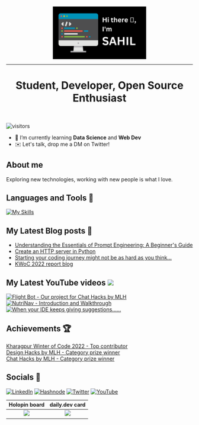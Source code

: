 <p align="center"><img align="center" width="50%" src="./intro.png"/></p>
<hr>
<!-- <h1 align="center">Hi There 👋, I'm Sahil</h1> -->
<h1 align="center">Student, Developer, Open Source Enthusiast</h1>
<br>

![visitors](https://visitor-badge.glitch.me/badge?page_id=sahil-sagwekar2652.sahil-sagwekar2652&left_color=blue&right_color=red)

- 🌱 I’m currently learning **Data Science** and **Web Dev**
- ✉️ Let's talk, drop me a DM on Twitter!

## About me
Exploring new technologies, working with new people is what I love.


## Languages and Tools 🧰
[![My Skills](https://skillicons.dev/icons?i=py,linux,html,css,js,bootstrap,django,docker,fastapi,flask,git,github,idea,java,jquery,nodejs,md,mysql,postgres,postman,vim&perline=11)](https://skillicons.dev)
        

## My Latest Blog posts 📜
<!-- BLOG-POST-LIST:START -->
- [Understanding the Essentials of Prompt Engineering: A Beginner&#39;s Guide](https://sagwekarsahil2652.hashnode.dev/understanding-the-essentials-of-prompt-engineering-a-beginners-guide)
- [Create an HTTP server in Python](https://sagwekarsahil2652.hashnode.dev/create-an-http-server-in-python)
- [Starting your coding journey might not be as hard as you think…](https://sagwekarsahil2652.hashnode.dev/coding-is-easy)
- [KWoC 2022 report blog](https://sagwekarsahil2652.hashnode.dev/kwoc-2022-report-blog)
<!-- BLOG-POST-LIST:END -->

## My Latest YouTube videos  <img src="https://upload.wikimedia.org/wikipedia/commons/thumb/0/09/YouTube_full-color_icon_%282017%29.svg/2560px-YouTube_full-color_icon_%282017%29.svg.png" width="3%">

<!-- BEGIN YOUTUBE-CARDS -->
[![Flight Bot - Our project for Chat Hacks by MLH](https://ytcards.demolab.com/?id=ECNyq2C7MvE&title=Flight+Bot+-+Our+project+for+Chat+Hacks+by+MLH&lang=en&timestamp=1682862843&background_color=%230d1117&title_color=%23ffffff&stats_color=%23dedede&width=250 "Flight Bot - Our project for Chat Hacks by MLH")](https://www.youtube.com/watch?v=ECNyq2C7MvE)
[![NutriNav - Introduction and Walkthrough](https://ytcards.demolab.com/?id=nGDiP6eFsiM&title=NutriNav+-+Introduction+and+Walkthrough&lang=en&timestamp=1682247022&background_color=%230d1117&title_color=%23ffffff&stats_color=%23dedede&width=250 "NutriNav - Introduction and Walkthrough")](https://www.youtube.com/watch?v=nGDiP6eFsiM)
[![When your IDE keeps giving suggestions......](https://ytcards.demolab.com/?id=6lmaT9_k6qY&title=When+your+IDE+keeps+giving+suggestions......&lang=en&timestamp=1648913745&background_color=%230d1117&title_color=%23ffffff&stats_color=%23dedede&width=250 "When your IDE keeps giving suggestions......")](https://www.youtube.com/watch?v=6lmaT9_k6qY)
<!-- END YOUTUBE-CARDS -->

## Achievements 🏆
[Kharagpur Winter of Code 2022 - Top contributor](https://github.com/kossiitkgp/public-files/blob/master/KWoC/2022-Certificates/Student/sahil-sagwekar2652.pdf)  
[Design Hacks by MLH - Category prize winner](https://devpost.com/software/nutrinav)  
[Chat Hacks by MLH - Category prize winner](https://devpost.com/software/super-duper-chatbot)

## Socials 📱
<a href="https://www.linkedin.com/in/sahil-sagwekar-0b955b223/" type="_blank">![LinkedIn](https://img.shields.io/badge/linkedin-%230077B5.svg?style=for-the-badge&logo=linkedin&logoColor=white)</a>
<a href="https://sagwekarsahil2652.hashnode.dev" type="_blank">![Hashnode](https://img.shields.io/badge/Hashnode-2962FF?style=for-the-badge&logo=hashnode&logoColor=white)</a>
<a href="https://twitter.com/sagwekar_sahil" type="_blank">![Twitter](https://img.shields.io/badge/Twitter-%231DA1F2.svg?style=for-the-badge&logo=Twitter&logoColor=white)</a>
<a href="https://www.youtube.com/@SahilSagwekar" type="_blank">![YouTube](https://img.shields.io/badge/YouTube-%23FF0000.svg?style=for-the-badge&logo=YouTube&logoColor=white)</a>


Holopin board             |  daily.dev card
:-------------------------:|:-------------------------:
![](https://holopin.io/api/user/board?user=saladmama2652)  |  ![](https://api.daily.dev/devcards/4877d808bba04a2096971a2fa9e34d28.png?r=ibh)
